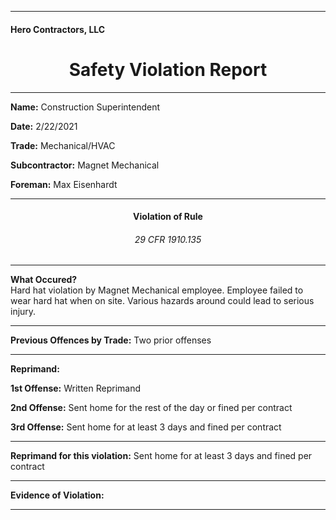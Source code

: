 <hr>
<h4>Hero Contractors, LLC</h4>
<center><h1> Safety Violation Report </h1></center>
<hr>

<p><b>Name:</b> Construction Superintendent</p>
<p><b>Date:</b> 2/22/2021</p>
<p><b>Trade:</b> Mechanical/HVAC</p>
<p><b>Subcontractor:</b> Magnet Mechanical</p>
<p><b>Foreman:</b> Max Eisenhardt</p>
<hr>

<center><h4> Violation of Rule </h4></center>
<center><h6> 29 CFR 1910.135 </h6></center>
<hr>

<p><b>What Occured?</b><br>
Hard hat violation by Magnet Mechanical employee.  Employee failed to wear hard hat when on site.  Various hazards around could lead to serious injury.</p>
<hr>

<p><b>Previous Offences by Trade:</b> Two prior offenses</p>
<hr>

<p><b>Reprimand:</b></p>
<p><b>1st Offense:</b> Written Reprimand</p>
<p><b>2nd Offense:</b> Sent home for the rest of the day or fined per contract</p>
<p><b>3rd Offense:</b> Sent home for at least 3 days and fined per contract</p>
<hr>

<p><b>Reprimand for this violation:</b> Sent home for at least 3 days and fined per contract</p>
<hr>
<p><b>Evidence of Violation:</b></p>
<hr>